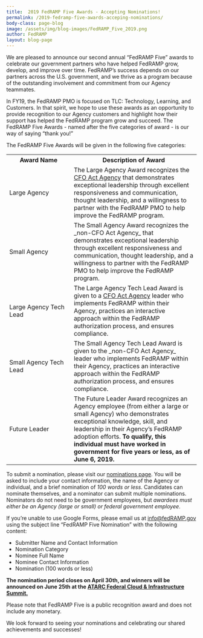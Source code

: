 ```yaml
---
title:  2019 FedRAMP Five Awards - Accepting Nominations!
permalink: /2019-fedramp-five-awards-acceping-nominations/
body-class: page-blog
image: /assets/img/blog-images/FedRAMP_Five_2019.png
author: FedRAMP
layout: blog-page
---
```

We are pleased to announce our second annual “FedRAMP Five” awards to celebrate our government partners who have helped FedRAMP grow, develop, and improve over time. FedRAMP’s success depends on our partners across the U.S. government, and we thrive as a program because of the outstanding involvement and commitment from our Agency teammates. 

In FY19, the FedRAMP PMO is focused on TLC: Technology, Learning, and Customers. In that spirit, we hope to use these awards as an opportunity to provide recognition to our Agency customers and highlight how their support has helped the FedRAMP program grow and succeed. The FedRAMP Five Awards - named after the five categories of award - is our way of saying “thank you!”

The FedRAMP Five Awards will be given in the following five categories:
<table width="95%" valign="top">
  <tr>
    <th>&nbsp;&nbsp;&nbsp;&nbsp;&nbsp;&nbsp;Award&nbsp;Name&nbsp;&nbsp;&nbsp;&nbsp;&nbsp;&nbsp;</th>
    <th>Description of Award</th>
  </tr>
  <tr>
    <td>Large Agency</td>
    <td>The Large Agency Award recognizes the <a href="https://cfo.gov/about/">CFO Act Agency</a> that demonstrates exceptional leadership through excellent responsiveness and communication, thought leadership, and a willingness to partner with the FedRAMP PMO to help improve the FedRAMP program.</td>
  </tr>
  <tr>
    <td>Small Agency</td>
    <td>The Small Agency Award recognizes the _non-CFO Act Agency_ that demonstrates exceptional leadership through excellent responsiveness and communication, thought leadership, and a willingness to partner with the FedRAMP PMO to help improve the FedRAMP program.</td>
  </tr>
  <tr>
    <td>Large Agency Tech Lead</td>
    <td>The Large Agency Tech Lead Award is given to a <a href="https://cfo.gov/about/">CFO Act Agency</a> leader who implements FedRAMP within their Agency, practices an interactive approach within the FedRAMP authorization process, and ensures compliance.</td>
  </tr>
<tr>
    <td>Small Agency Tech Lead</td>
    <td>The Small Agency Tech Lead Award is given to the _non-CFO Act Agency_ leader who implements FedRAMP within their Agency, practices an interactive approach within the FedRAMP authorization process, and ensures compliance.</td>
  </tr>
<tr>
    <td>Future Leader</td>
    <td>The Future Leader Award recognizes an Agency employee (from either a large or small Agency) who demonstrates exceptional knowledge, skill, and leadership in their Agency’s FedRAMP adoption efforts. <strong>To qualify, this individual must have worked in government for five years or less, as of June 6, 2019.</strong></td>
  </tr>
</table>

To submit a nomination, please visit our <a href="https://goo.gl/forms/UttLIQEt6TXFWEol1">nominations page</a>. You will be asked to include your contact information, the name of the Agency or individual, and a brief nomination of _100 words or less_. Candidates can nominate themselves, and a nominator can submit multiple nominations. Nominators do not need to be government employees, but _awardees must either be an Agency (large or small) or federal government employee_.

If you’re unable to use Google Forms, please email us at info@fedRAMP.gov using the subject line “FedRAMP Five Nomination” with the following content: 
* Submitter Name and Contact Information
* Nomination Category
* Nominee Full Name
* Nominee Contact Information
* Nomination (100 words or less)

**The nomination period closes on April 30th, and winners will be announced on June 25th at the <a href="https://atarc.org/event/cloud-infrastructure-summit/">ATARC Federal Cloud & Infrastructure Summit.</a>**

Please note that FedRAMP Five is a public recognition award and does not include any monetary.

We look forward to seeing your nominations and celebrating our shared achievements and successes!
